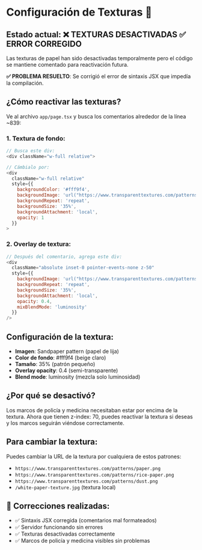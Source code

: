 # Configuración de Texturas 📜

## Estado actual: ❌ TEXTURAS DESACTIVADAS ✅ ERROR CORREGIDO

Las texturas de papel han sido desactivadas temporalmente pero el código se mantiene comentado para reactivación futura.

**✅ PROBLEMA RESUELTO**: Se corrigió el error de sintaxis JSX que impedía la compilación.

## ¿Cómo reactivar las texturas?

Ve al archivo `app/page.tsx` y busca los comentarios alrededor de la línea ~839:

### 1. Textura de fondo:
```javascript
// Busca este div:
<div className="w-full relative">

// Cámbialo por:
<div 
  className="w-full relative"
  style={{
    backgroundColor: '#fff9f4',
    backgroundImage: 'url("https://www.transparenttextures.com/patterns/sandpaper.png")',
    backgroundRepeat: 'repeat',
    backgroundSize: '35%',
    backgroundAttachment: 'local',
    opacity: 1
  }}
>
```

### 2. Overlay de textura:
```javascript
// Después del comentario, agrega este div:
<div 
  className="absolute inset-0 pointer-events-none z-50"
  style={{
    backgroundImage: 'url("https://www.transparenttextures.com/patterns/sandpaper.png")',
    backgroundRepeat: 'repeat',
    backgroundSize: '35%',
    backgroundAttachment: 'local',
    opacity: 0.4,
    mixBlendMode: 'luminosity'
  }}
/>
```

## Configuración de la textura:

- **Imagen**: Sandpaper pattern (papel de lija)
- **Color de fondo**: #fff9f4 (beige claro)  
- **Tamaño**: 35% (patrón pequeño)
- **Overlay opacity**: 0.4 (semi-transparente)
- **Blend mode**: luminosity (mezcla solo luminosidad)

## ¿Por qué se desactivó?

Los marcos de policía y medicina necesitaban estar por encima de la textura. Ahora que tienen z-index: 70, puedes reactivar la textura si deseas y los marcos seguirán viéndose correctamente.

## Para cambiar la textura:

Puedes cambiar la URL de la textura por cualquiera de estos patrones:
- `https://www.transparenttextures.com/patterns/paper.png`
- `https://www.transparenttextures.com/patterns/rice-paper.png`
- `https://www.transparenttextures.com/patterns/dust.png`
- `/white-paper-texture.jpg` (textura local)

## 🔧 Correcciones realizadas:

- ✅ Sintaxis JSX corregida (comentarios mal formateados)
- ✅ Servidor funcionando sin errores
- ✅ Texturas desactivadas correctamente
- ✅ Marcos de policía y medicina visibles sin problemas 